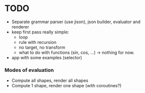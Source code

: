 # TODO

- Separate grammar parser (use jison), json builder, evaluator and renderer
- keep first pass really simple:
    - loop
    - rule with recursion
    - no target, no transform
    - what to do with functions (sin, cos, ...) -> nothing for now.
- app with some examples (selector)

### Modes of evaluation
- Compute all shapes, render all shapes
- Compute 1 shape, render one shape (with coroutines?)